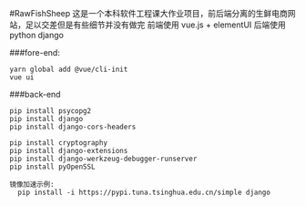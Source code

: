 #RawFishSheep
这是一个本科软件工程课大作业项目，前后端分离的生鲜电商网站，足以交差但是有些细节并没有做完
前端使用 vue.js + elementUI
后端使用 python django

###fore-end:
~~~shell
yarn global add @vue/cli-init
vue ui
~~~
###back-end
~~~shell
pip install psycopg2
pip install django
pip install django-cors-headers

pip install cryptography
pip install django-extensions
pip install django-werkzeug-debugger-runserver
pip install pyOpenSSL

镜像加速示例:
  pip install -i https://pypi.tuna.tsinghua.edu.cn/simple django

~~~


